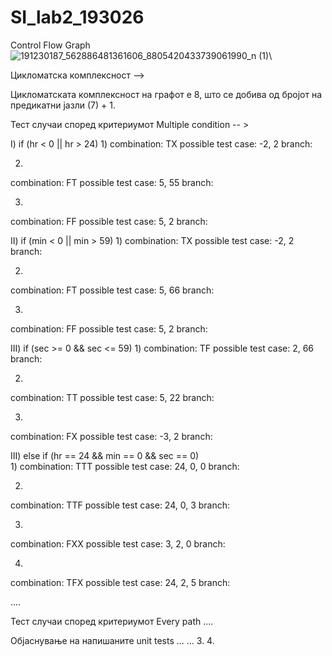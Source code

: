 # SI_lab2_193026

Control Flow Graph
![191230187_562886481361606_8805420433739061990_n (1)](https://user-images.githubusercontent.com/82288889/120120084-714e9880-c19b-11eb-8b52-77df28adeccc.jpg)\

Цикломатска комплексност -->

Цикломатската комплексност на графот е 8, што се добива од бројот на предикатни јазли (7) + 1.

Тест случаи според критериумот Multiple condition -- >


I)	if (hr < 0 || hr > 24)
 1)
combination: TX
possible test case: -2, 2
branch: 

2)
combination: FT
possible test case: 5, 55
branch: 

3)
combination: FF
possible test case: 5, 2
branch: 


 II)	if (min < 0 || min > 59)
 1)
combination: TX
possible test case: -2, 2
branch: 

2)
combination: FT
possible test case: 5, 66
branch: 

3)
combination: FF
possible test case: 5, 2
branch: 


III)	if (sec >= 0 && sec <= 59)
 1)
combination: TF
possible test case: 2, 66
branch: 

2)
combination: TT
possible test case: 5, 22
branch: 

3)
combination: FX
possible test case: -3, 2
branch: 


III)	else if (hr == 24 && min == 0 && sec == 0)  
 1)
combination: TTT
possible test case: 24, 0, 0
branch: 

2)
combination: TTF
possible test case: 24, 0, 3
branch: 

3)
combination: FXX
possible test case: 3, 2, 0
branch: 

4)
combination: TFX
possible test case: 24, 2, 5
branch: 

....

Тест случаи според критериумот Every path
....

Објаснување на напишаните unit tests
... ...
3. 
4. 
